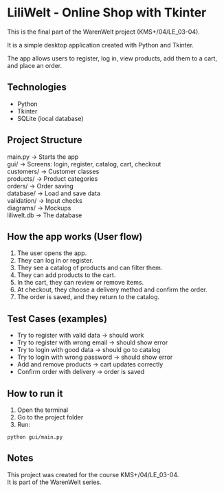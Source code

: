 # LiliWelt - Online Shop with Tkinter

This is the final part of the WarenWelt project (KMS+/04/LE_03-04).  

It is a simple desktop application created with Python and Tkinter.

The app allows users to register, log in, view products, add them to a cart, and place an order.

## Technologies

- Python
- Tkinter
- SQLite (local database)

## Project Structure

main.py              -> Starts the app  
gui/                 -> Screens: login, register, catalog, cart, checkout  
customers/           -> Customer classes  
products/            -> Product categories  
orders/              -> Order saving  
database/            -> Load and save data  
validation/          -> Input checks  
diagrams/            -> Mockups  
liliwelt.db          -> The database

## How the app works (User flow)

1. The user opens the app.
2. They can log in or register.
3. They see a catalog of products and can filter them.
4. They can add products to the cart.
5. In the cart, they can review or remove items.
6. At checkout, they choose a delivery method and confirm the order.
7. The order is saved, and they return to the catalog.

## Test Cases (examples)

- Try to register with valid data → should work
- Try to register with wrong email → should show error
- Try to login with good data → should go to catalog
- Try to login with wrong password → should show error
- Add and remove products → cart updates correctly
- Confirm order with delivery → order is saved

## How to run it

1. Open the terminal
2. Go to the project folder
3. Run:

```
python gui/main.py
```

## Notes

This project was created for the course KMS+/04/LE_03-04.  
It is part of the WarenWelt series.
